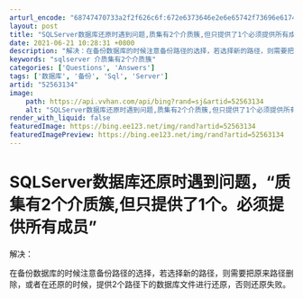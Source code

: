 ```yaml
---
arturl_encode: "68747470733a2f2f626c6f:672e6373646e2e6e65742f73696e61745f3235323935363131:2f61727469636c652f64657461696c732f3532353633313334"
layout: post
title: "SQLServer数据库还原时遇到问题,质集有2个介质簇,但只提供了1个必须提供所有成员"
date: 2021-06-21 10:28:31 +0800
description: "解决：在备份数据库的时候注意备份路径的选择，若选择新的路径，则需要把原来路径删除，或者在还原的时候，"
keywords: "sqlserver 介质集有2个介质簇"
categories: ['Questions', 'Answers']
tags: ['数据库', '备份', 'Sql', 'Server']
artid: "52563134"
image:
    path: https://api.vvhan.com/api/bing?rand=sj&artid=52563134
    alt: "SQLServer数据库还原时遇到问题,质集有2个介质簇,但只提供了1个必须提供所有成员"
render_with_liquid: false
featuredImage: https://bing.ee123.net/img/rand?artid=52563134
featuredImagePreview: https://bing.ee123.net/img/rand?artid=52563134
---
```


# SQLServer数据库还原时遇到问题，“质集有2个介质簇,但只提供了1个。必须提供所有成员”

解决：

在备份数据库的时候注意备份路径的选择，若选择新的路径，则需要把原来路径删除，或者在还原的时候，提供2个路径下的数据库文件进行还原，否则还原失败。